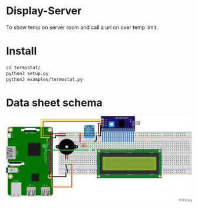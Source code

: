 # Display-Server
To show temp on server room and call a url on over temp limit.

# Install
```
cd termostat/
python3 setup.py
python3 examples/termostat.py
```

# Data sheet schema
<img src="/fritzing_data_sheet.png">